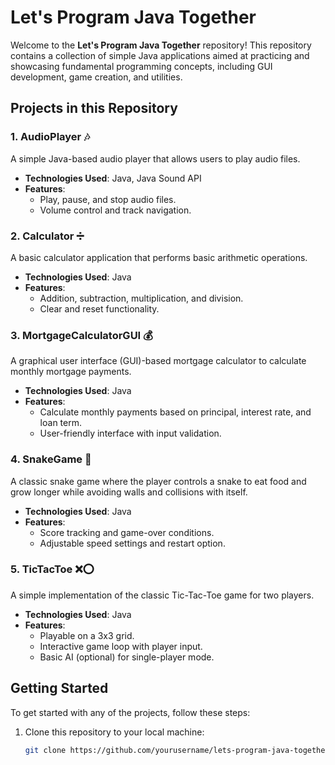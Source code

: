 # Let's Program Java Together

Welcome to the **Let's Program Java Together** repository! This repository contains a collection of simple Java applications aimed at practicing and showcasing fundamental programming concepts, including GUI development, game creation, and utilities.

## Projects in this Repository

### 1. **AudioPlayer 🎶**
A simple Java-based audio player that allows users to play audio files.

- **Technologies Used**: Java, Java Sound API
- **Features**:
  - Play, pause, and stop audio files.
  - Volume control and track navigation.

### 2. **Calculator ➗**
A basic calculator application that performs basic arithmetic operations.

- **Technologies Used**: Java
- **Features**:
  - Addition, subtraction, multiplication, and division.
  - Clear and reset functionality.

### 3. **MortgageCalculatorGUI 💰**
A graphical user interface (GUI)-based mortgage calculator to calculate monthly mortgage payments.

- **Technologies Used**: Java
- **Features**:
  - Calculate monthly payments based on principal, interest rate, and loan term.
  - User-friendly interface with input validation.

### 4. **SnakeGame 🐍**
A classic snake game where the player controls a snake to eat food and grow longer while avoiding walls and collisions with itself.

- **Technologies Used**: Java
- **Features**:
  - Score tracking and game-over conditions.
  - Adjustable speed settings and restart option.

### 5. **TicTacToe ❌⭕**
A simple implementation of the classic Tic-Tac-Toe game for two players.

- **Technologies Used**: Java
- **Features**:
  - Playable on a 3x3 grid.
  - Interactive game loop with player input.
  - Basic AI (optional) for single-player mode.

## Getting Started

To get started with any of the projects, follow these steps:

1. Clone this repository to your local machine:
   ```bash
   git clone https://github.com/yourusername/lets-program-java-together.git
